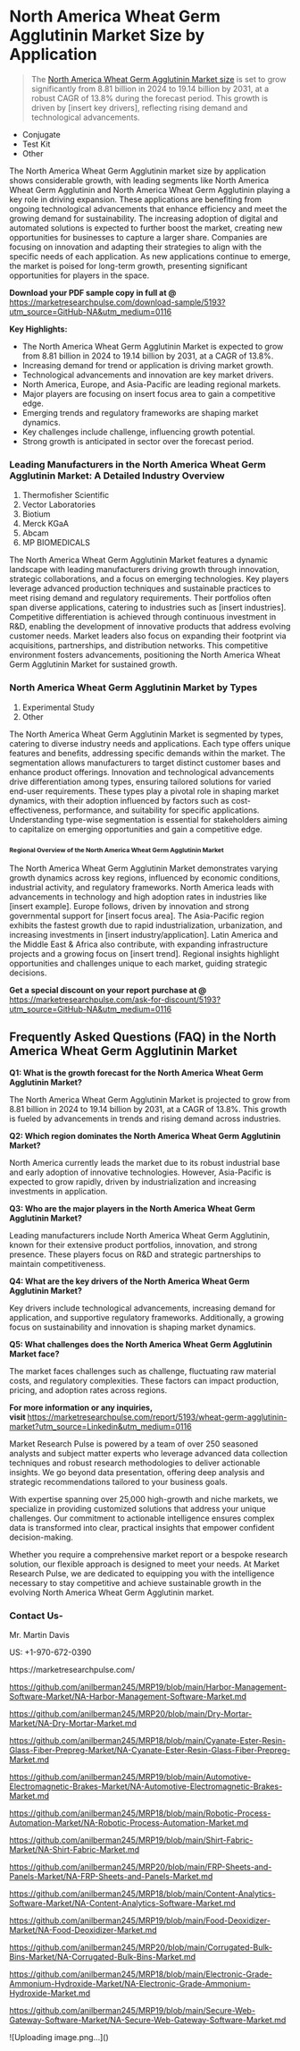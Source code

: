 <h1>North America Wheat Germ Agglutinin Market&nbsp;Size by Application</h1><blockquote><p>The <a href="https://marketresearchpulse.com/download-sample/5193?utm_source=GitHub-NA&amp;utm_medium=0116">North America Wheat Germ Agglutinin Market size</a> is set to grow significantly from 8.81 billion in 2024 to 19.14 billion by 2031, at a robust CAGR of 13.8% during the forecast period. This growth is driven by [insert key drivers], reflecting rising demand and technological advancements.</p></blockquote><ul><li>Conjugate<li> Test Kit<li> Other</li></ul><p>The North America Wheat Germ Agglutinin market size by application shows considerable growth, with leading segments like North America Wheat Germ Agglutinin and North America Wheat Germ Agglutinin playing a key role in driving expansion. These applications are benefiting from ongoing technological advancements that enhance efficiency and meet the growing demand for sustainability. The increasing adoption of digital and automated solutions is expected to further boost the market, creating new opportunities for businesses to capture a larger share. Companies are focusing on innovation and adapting their strategies to align with the specific needs of each application. As new applications continue to emerge, the market is poised for long-term growth, presenting significant opportunities for players in the space.</p><p><strong>Download your PDF sample copy in full at @ </strong><a href="https://marketresearchpulse.com/download-sample/5193?utm_source=GitHub-NA&amp;utm_medium=0116">https://marketresearchpulse.com/download-sample/5193?utm_source=GitHub-NA&amp;utm_medium=0116</a></p><p><strong>Key Highlights: </strong></p><ul><li>The North America Wheat Germ Agglutinin Market is expected to grow from 8.81 billion in 2024 to 19.14 billion by 2031, at a CAGR of 13.8%.</li><li>Increasing demand for trend or application is driving market growth.</li><li>Technological advancements and innovation are key market drivers.</li><li>North America, Europe, and Asia-Pacific are leading regional markets.</li><li>Major players are focusing on insert focus area to gain a competitive edge.</li><li>Emerging trends and regulatory frameworks are shaping market dynamics.</li><li>Key challenges include challenge, influencing growth potential.</li><li>Strong growth is anticipated in sector over the forecast period.</li></ul><h3>Leading Manufacturers in the North America Wheat Germ Agglutinin Market: A Detailed Industry Overview</h3><ol><li>Thermofisher Scientific</li><li>Vector Laboratories</li><li>Biotium</li><li>Merck KGaA</li><li>Abcam</li><li>MP BIOMEDICALS</li></ol><div class="flex max-w-full flex-col flex-grow"><div class="min-h-8 text-message flex w-full flex-col items-end gap-2 whitespace-normal break-words [.text-message+&amp;]:mt-5" dir="auto" data-message-author-role="assistant" data-message-id="fd8432e4-4910-450d-b182-61b7bfb0a01f" data-message-model-slug="gpt-4o"><div class="flex w-full flex-col gap-1 empty:hidden first:pt-[3px]"><div class="markdown prose w-full break-words dark:prose-invert light"><p>The North America Wheat Germ Agglutinin Market features a dynamic landscape with leading manufacturers driving growth through innovation, strategic collaborations, and a focus on emerging technologies. Key players leverage advanced production techniques and sustainable practices to meet rising demand and regulatory requirements. Their portfolios often span diverse applications, catering to industries such as [insert industries]. Competitive differentiation is achieved through continuous investment in R&amp;D, enabling the development of innovative products that address evolving customer needs. Market leaders also focus on expanding their footprint via acquisitions, partnerships, and distribution networks. This competitive environment fosters advancements, positioning the North America Wheat Germ Agglutinin Market for sustained growth.</p></div></div></div></div><h3>North America Wheat Germ Agglutinin Market by Types</h3><ol><li>Experimental Study<li> Other</li></ol><div class="flex max-w-full flex-col flex-grow"><div class="min-h-8 text-message flex w-full flex-col items-end gap-2 whitespace-normal break-words [.text-message+&amp;]:mt-5" dir="auto" data-message-author-role="assistant" data-message-id="084470be-0bb7-4664-bddf-5156b4f41249" data-message-model-slug="gpt-4o-mini"><div class="flex w-full flex-col gap-1 empty:hidden first:pt-[3px]"><div class="markdown prose w-full break-words dark:prose-invert light"><p>The North America Wheat Germ Agglutinin Market is segmented by types, catering to diverse industry needs and applications. Each type offers unique features and benefits, addressing specific demands within the market. The segmentation allows manufacturers to target distinct customer bases and enhance product offerings. Innovation and technological advancements drive differentiation among types, ensuring tailored solutions for varied end-user requirements. These types play a pivotal role in shaping market dynamics, with their adoption influenced by factors such as cost-effectiveness, performance, and suitability for specific applications. Understanding type-wise segmentation is essential for stakeholders aiming to capitalize on emerging opportunities and gain a competitive edge.</p></div></div></div></div><h3><span style="font-size: 11px;">Regional Overview of the North America Wheat Germ Agglutinin Market</span></h3><div class="flex max-w-full flex-col flex-grow"><div class="min-h-8 text-message flex w-full flex-col items-end gap-2 whitespace-normal break-words [.text-message+&amp;]:mt-5" dir="auto" data-message-author-role="assistant" data-message-id="e9038762-ce64-4e30-91c9-9bd413514231" data-message-model-slug="gpt-4o-mini"><div class="flex w-full flex-col gap-1 empty:hidden first:pt-[3px]"><div class="markdown prose w-full break-words dark:prose-invert light"><p>The North America Wheat Germ Agglutinin Market demonstrates varying growth dynamics across key regions, influenced by economic conditions, industrial activity, and regulatory frameworks. North America leads with advancements in technology and high adoption rates in industries like [insert example]. Europe follows, driven by innovation and strong governmental support for [insert focus area]. The Asia-Pacific region exhibits the fastest growth due to rapid industrialization, urbanization, and increasing investments in [insert industry/application]. Latin America and the Middle East &amp; Africa also contribute, with expanding infrastructure projects and a growing focus on [insert trend]. Regional insights highlight opportunities and challenges unique to each market, guiding strategic decisions.</p></div></div></div></div><p><strong>Get a special discount on your report purchase at @ </strong><a href="https://marketresearchpulse.com/ask-for-discount/5193?utm_source=GitHub-NA&amp;utm_medium=0116">https://marketresearchpulse.com/ask-for-discount/5193?utm_source=GitHub-NA&amp;utm_medium=0116</a></p><h2>Frequently Asked Questions (FAQ) in the North America Wheat Germ Agglutinin Market</h2><p><strong>Q1: What is the growth forecast for the North America Wheat Germ Agglutinin Market?</strong></p><p>The North America Wheat Germ Agglutinin Market is projected to grow from 8.81 billion in 2024 to 19.14 billion by 2031, at a CAGR of 13.8%. This growth is fueled by advancements in trends and rising demand across industries.</p><p><strong>Q2: Which region dominates the North America Wheat Germ Agglutinin Market?</strong></p><p>North America currently leads the market due to its robust industrial base and early adoption of innovative technologies. However, Asia-Pacific is expected to grow rapidly, driven by industrialization and increasing investments in application.</p><p><strong>Q3: Who are the major players in the North America Wheat Germ Agglutinin Market?</strong></p><p>Leading manufacturers include North America Wheat Germ Agglutinin, known for their extensive product portfolios, innovation, and strong presence. These players focus on R&amp;D and strategic partnerships to maintain competitiveness.</p><p><strong>Q4: What are the key drivers of the North America Wheat Germ Agglutinin Market?</strong></p><p>Key drivers include technological advancements, increasing demand for application, and supportive regulatory frameworks. Additionally, a growing focus on sustainability and innovation is shaping market dynamics.</p><p><strong>Q5: What challenges does the North America Wheat Germ Agglutinin Market face?</strong></p><p>The market faces challenges such as challenge, fluctuating raw material costs, and regulatory complexities. These factors can impact production, pricing, and adoption rates across regions.</p><p><strong>For more information or any inquiries, visit&nbsp;</strong><a href="https://marketresearchpulse.com/report/5193/wheat-germ-agglutinin-market?utm_source=Linkedin&utm_medium=0116">https://marketresearchpulse.com/report/5193/wheat-germ-agglutinin-market?utm_source=Linkedin&utm_medium=0116</a></p><p>Market Research Pulse is powered by a team of over 250 seasoned analysts and subject matter experts who leverage advanced data collection techniques and robust research methodologies to deliver actionable insights. We go beyond data presentation, offering deep analysis and strategic recommendations tailored to your business goals.</p><p>With expertise spanning over 25,000 high-growth and niche markets, we specialize in providing customized solutions that address your unique challenges. Our commitment to actionable intelligence ensures complex data is transformed into clear, practical insights that empower confident decision-making.</p><p>Whether you require a comprehensive market report or a bespoke research solution, our flexible approach is designed to meet your needs. At Market Research Pulse, we are dedicated to equipping you with the intelligence necessary to stay competitive and achieve sustainable growth in the evolving North America Wheat Germ Agglutinin market.</p><h3><strong>Contact Us-</strong></h3><p>Mr. Martin Davis</p><p>US: +1-970-672-0390</p><p>https://marketresearchpulse.com/</p><p><a href="https://github.com/anilberman245/MRP19/blob/main/Harbor-Management-Software-Market/NA-Harbor-Management-Software-Market.md">https://github.com/anilberman245/MRP19/blob/main/Harbor-Management-Software-Market/NA-Harbor-Management-Software-Market.md</a></p><p><a href="https://github.com/anilberman245/MRP20/blob/main/Dry-Mortar-Market/NA-Dry-Mortar-Market.md">https://github.com/anilberman245/MRP20/blob/main/Dry-Mortar-Market/NA-Dry-Mortar-Market.md</a></p><p><a href="https://github.com/anilberman245/MRP18/blob/main/Cyanate-Ester-Resin-Glass-Fiber-Prepreg-Market/NA-Cyanate-Ester-Resin-Glass-Fiber-Prepreg-Market.md">https://github.com/anilberman245/MRP18/blob/main/Cyanate-Ester-Resin-Glass-Fiber-Prepreg-Market/NA-Cyanate-Ester-Resin-Glass-Fiber-Prepreg-Market.md</a></p><p><a href="https://github.com/anilberman245/MRP19/blob/main/Automotive-Electromagnetic-Brakes-Market/NA-Automotive-Electromagnetic-Brakes-Market.md">https://github.com/anilberman245/MRP19/blob/main/Automotive-Electromagnetic-Brakes-Market/NA-Automotive-Electromagnetic-Brakes-Market.md</a></p><p><a href="https://github.com/anilberman245/MRP18/blob/main/Robotic-Process-Automation-Market/NA-Robotic-Process-Automation-Market.md">https://github.com/anilberman245/MRP18/blob/main/Robotic-Process-Automation-Market/NA-Robotic-Process-Automation-Market.md</a></p><p><a href="https://github.com/anilberman245/MRP19/blob/main/Shirt-Fabric-Market/NA-Shirt-Fabric-Market.md">https://github.com/anilberman245/MRP19/blob/main/Shirt-Fabric-Market/NA-Shirt-Fabric-Market.md</a></p><p><a href="https://github.com/anilberman245/MRP20/blob/main/FRP-Sheets-and-Panels-Market/NA-FRP-Sheets-and-Panels-Market.md">https://github.com/anilberman245/MRP20/blob/main/FRP-Sheets-and-Panels-Market/NA-FRP-Sheets-and-Panels-Market.md</a></p><p><a href="https://github.com/anilberman245/MRP18/blob/main/Content-Analytics-Software-Market/NA-Content-Analytics-Software-Market.md">https://github.com/anilberman245/MRP18/blob/main/Content-Analytics-Software-Market/NA-Content-Analytics-Software-Market.md</a></p><p><a href="https://github.com/anilberman245/MRP19/blob/main/Food-Deoxidizer-Market/NA-Food-Deoxidizer-Market.md">https://github.com/anilberman245/MRP19/blob/main/Food-Deoxidizer-Market/NA-Food-Deoxidizer-Market.md</a></p><p><a href="https://github.com/anilberman245/MRP20/blob/main/Corrugated-Bulk-Bins-Market/NA-Corrugated-Bulk-Bins-Market.md">https://github.com/anilberman245/MRP20/blob/main/Corrugated-Bulk-Bins-Market/NA-Corrugated-Bulk-Bins-Market.md</a></p><p><a href="https://github.com/anilberman245/MRP18/blob/main/Electronic-Grade-Ammonium-Hydroxide-Market/NA-Electronic-Grade-Ammonium-Hydroxide-Market.md">https://github.com/anilberman245/MRP18/blob/main/Electronic-Grade-Ammonium-Hydroxide-Market/NA-Electronic-Grade-Ammonium-Hydroxide-Market.md</a></p><p><a href="https://github.com/anilberman245/MRP19/blob/main/Secure-Web-Gateway-Software-Market/NA-Secure-Web-Gateway-Software-Market.md">https://github.com/anilberman245/MRP19/blob/main/Secure-Web-Gateway-Software-Market/NA-Secure-Web-Gateway-Software-Market.md</a></p>
![Uploading image.png…]()
